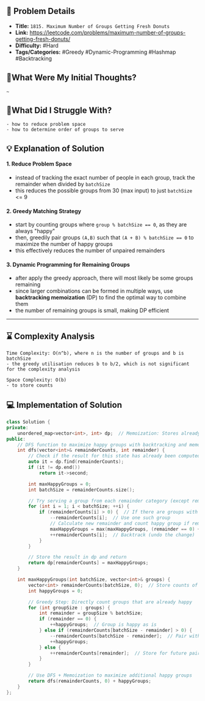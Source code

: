 ## 📝 Problem Details

- **Title:** `1815. Maximum Number of Groups Getting Fresh Donuts`
- **Link:** https://leetcode.com/problems/maximum-number-of-groups-getting-fresh-donuts/
- **Difficulty:** #Hard 
- **Tags/Categories:** #Greedy #Dynamic-Programming #Hashmap #Backtracking 

## 💭What Were My Initial Thoughts?

```
~
```

## 🤔What Did I Struggle With?

```
- how to reduce problem space 
- how to determine order of groups to serve
```

## 💡 Explanation of Solution

#### 1. Reduce Problem Space

- instead of tracking the exact number of people in each group, track the remainder when divided by `batchSize`
- this reduces the possible groups from 30 (max input) to just `batchSize` <= 9

#### 2. Greedy Matching Strategy

- start by counting groups where `group % batchSize == 0`, as they are always "happy"
- then, greedily pair groups `(A,B)` such that `(A + B) % batchSize == 0` to maximize the number of happy groups
- this effectively reduces the number of unpaired remainders

#### 3. Dynamic Programming for Remaining Groups

- after apply the greedy approach, there will most likely be some groups remaining
- since larger combinations can be formed in multiple ways, use **backtracking memoization** (DP) to find the optimal way to combine them
- the number of remaining groups is small, making DP efficient 

---
## ⌛ Complexity Analysis

```
Time Complexity: O(n^b), where n is the number of groups and b is batchSize
- the greedy utilisation reduces b to b/2, which is not significant for the complexity analysis

Space Complexity: O(b)
- to store counts
```

## 💻 Implementation of Solution

```cpp
class Solution {
private:
    unordered_map<vector<int>, int> dp;  // Memoization: Stores already computed results
public:
    // DFS function to maximize happy groups with backtracking and memoization
    int dfs(vector<int>& remainderCounts, int remainder) {
        // Check if the result for this state has already been computed
        auto it = dp.find(remainderCounts);
        if (it != dp.end())
            return it->second;

        int maxHappyGroups = 0;
        int batchSize = remainderCounts.size();

        // Try serving a group from each remainder category (except remainder 0)
        for (int i = 1; i < batchSize; ++i) {
            if (remainderCounts[i] > 0) {  // If there are groups with remainder `i`
                --remainderCounts[i];  // Use one such group
                // Calculate new remainder and count happy group if remainder becomes zero
                maxHappyGroups = max(maxHappyGroups, (remainder == 0) + dfs(remainderCounts, (batchSize + remainder - i) % batchSize));
                ++remainderCounts[i];  // Backtrack (undo the change)
            }
        }

        // Store the result in dp and return
        return dp[remainderCounts] = maxHappyGroups;
    }

    int maxHappyGroups(int batchSize, vector<int>& groups) {
        vector<int> remainderCounts(batchSize, 0);  // Store counts of remainders
        int happyGroups = 0;

        // Greedy Step: Directly count groups that are already happy
        for (int groupSize : groups) {
            int remainder = groupSize % batchSize;
            if (remainder == 0) {
                ++happyGroups;  // Group is happy as is
            } else if (remainderCounts[batchSize - remainder] > 0) {
                --remainderCounts[batchSize - remainder];  // Pair with complementary remainder
                ++happyGroups;
            } else {
                ++remainderCounts[remainder];  // Store for future pairing
            }
        }

        // Use DFS + Memoization to maximize additional happy groups
        return dfs(remainderCounts, 0) + happyGroups;
    }
};
```